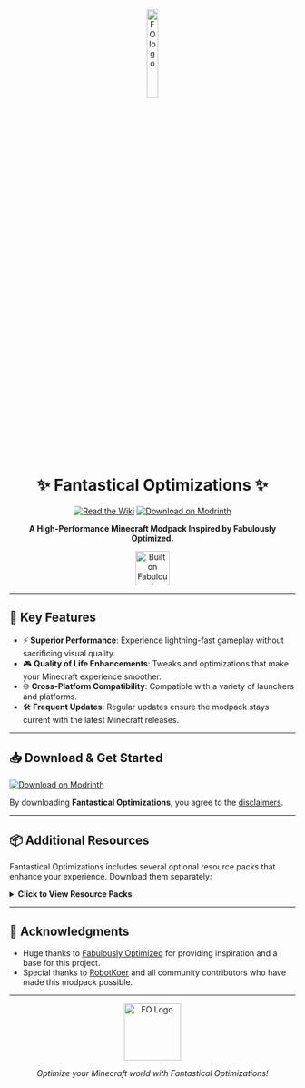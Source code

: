 <div align="center">
  <img src="https://cdn.discordapp.com/attachments/894749835742294038/1289581248523669568/wZOBJNh.jpg?ex=66f957a0&is=66f80620&hm=f9b1df4c8e5eaaf7ccfb46d3245cf757a7039e4d507ad70f82e1c7780557b218&" alt="FO logo" width="20%" height="20%">

  # ✨ Fantastical Optimizations ✨

  [![Read the Wiki](https://img.shields.io/badge/Wiki-Read%20the%20Wiki-blue?style=for-the-badge)](https://fantastical-optimizations.gitbook.io/fos)
  [![Download on Modrinth](https://img.shields.io/badge/Modrinth-Download%20Now-brightgreen?style=for-the-badge)](https://modrinth.com/modpack/fos)
  
  <p><strong>A High-Performance Minecraft Modpack Inspired by Fabulously Optimized.</strong></p>

  <a href="https://download.fo">
    <img alt="Built on Fabulously Optimized" height="60" src="https://cdn.jsdelivr.net/npm/@intergrav/devins-badges@3/assets/cozy/built-with/fabulously-optimized_vector.svg">
  </a>
</div>

---

## 🌟 Key Features

- ⚡ **Superior Performance**: Experience lightning-fast gameplay without sacrificing visual quality.
- 🎮 **Quality of Life Enhancements**: Tweaks and optimizations that make your Minecraft experience smoother.
- 🌐 **Cross-Platform Compatibility**: Compatible with a variety of launchers and platforms.
- 🛠 **Frequent Updates**: Regular updates ensure the modpack stays current with the latest Minecraft releases.

---

## 📥 Download & Get Started

[![Download on Modrinth](https://img.shields.io/badge/Modrinth-Download%20on%20Modrinth-green?style=for-the-badge)](https://modrinth.com/modpack/fos)

By downloading **Fantastical Optimizations**, you agree to the [disclaimers](https://fantastical-optimizations.gitbook.io/fos/disclaimers).

---

## 📦 Additional Resources

Fantastical Optimizations includes several optional resource packs that enhance your experience. Download them separately:

<details>
  <summary><strong>Click to View Resource Packs</strong></summary>
  
  | Resource Pack             | CurseForge                   | Modrinth                      |
  | ------------------------- | ---------------------------- | ----------------------------- |
  | **Chat Reporting Helper**  | [CurseForge](https://curseforge.com/minecraft/texture-packs/chat-reporting-helper) | [Modrinth](https://modrinth.com/resourcepack/chat-reporting-helper) |
  | **Fast Better Grass**      | [CurseForge](https://curseforge.com/minecraft/texture-packs/fast-better-grass) | [Modrinth](https://modrinth.com/resourcepack/fast-better-grass) |
  | **Smart Boost**            | [CurseForge](https://www.curseforge.com/minecraft/texture-packs/smart-boost) | [Modrinth](https://modrinth.com/resourcepack/smart-boost/version/1.20-1.20.1) |

</details>

---

## 🙏 Acknowledgments

- Huge thanks to [Fabulously Optimized](https://modrinth.com/modpack/fabulously-optimized) for providing inspiration and a base for this project.
- Special thanks to [RobotKoer](https://modrinth.com/user/robotkoer) and all community contributors who have made this modpack possible.

---

<div align="center">
  <img src="https://cdn.discordapp.com/attachments/894749835742294038/1289581248523669568/wZOBJNh.jpg" alt="FO Logo" width="100">
  <p><em>Optimize your Minecraft world with Fantastical Optimizations!</em></p>
</div>
